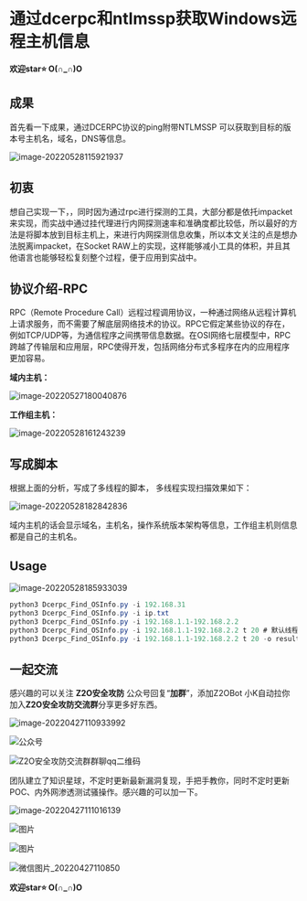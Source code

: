 # 通过dcerpc和ntlmssp获取Windows远程主机信息

**欢迎star:star: O(∩_∩)O**

## 成果

首先看一下成果，通过DCERPC协议的ping附带NTLMSSP 可以获取到目标的版本号主机名，域名，DNS等信息。

![image-20220528115921937](images/image-20220528115921937.png)

## 初衷

想自己实现一下，，同时因为通过rpc进行探测的工具，大部分都是依托impacket来实现，而实战中通过挂代理进行内网探测速率和准确度都比较低，所以最好的方法是将脚本放到目标主机上，来进行内网探测信息收集，所以本文关注的点是想办法脱离impacket，在Socket RAW上的实现，这样能够减小工具的体积，并且其他语言也能够轻松复刻整个过程，便于应用到实战中。  

## 协议介绍-RPC

RPC（Remote Procedure Call）远程过程调用协议，一种通过网络从远程计算机上请求服务，而不需要了解底层网络技术的协议。RPC它假定某些协议的存在，例如TCP/UDP等，为通信程序之间携带信息数据。在OSI网络七层模型中，RPC跨越了传输层和应用层，RPC使得开发，包括网络分布式多程序在内的应用程序更加容易。

**域内主机：**

![image-20220527180040876](images/image-20220527180040876.png)

**工作组主机：**

![image-20220528161243239](images/image-20220528161243239.png)





## 写成脚本

根据上面的分析，写成了多线程的脚本， 多线程实现扫描效果如下：

![image-20220528182842836](images/image-20220528182842836.png)

域内主机的话会显示域名，主机名，操作系统版本架构等信息，工作组主机则信息都是自己的主机名。



## Usage

![image-20220528185933039](images/image-20220528185933039.png)

```java
python3 Dcerpc_Find_OSInfo.py -i 192.168.31
python3 Dcerpc_Find_OSInfo.py -i ip.txt
python3 Dcerpc_Find_OSInfo.py -i 192.168.1.1-192.168.2.2
python3 Dcerpc_Find_OSInfo.py -i 192.168.1.1-192.168.2.2 t 20 # 默认线程15，默认将结果输出到log.txt
python3 Dcerpc_Find_OSInfo.py -i 192.168.1.1-192.168.2.2 t 20 -o result.txt
```



## 一起交流

感兴趣的可以关注 **Z2O安全攻防** 公众号回复“**加群**”，添加Z2OBot 小K自动拉你加入**Z2O安全攻防交流群**分享更多好东西。

![image-20220427110933992](images/image-20220427110933992.png)

![公众号](images/公众号.jpg)

![Z2O安全攻防交流群群聊qq二维码](images/Z2O安全攻防交流群群聊qq二维码.png)



团队建立了知识星球，不定时更新最新漏洞复现，手把手教你，同时不定时更新POC、内外网渗透测试骚操作。感兴趣的可以加一下。

![image-20220427111016139](images/image-20220427111016139.png)

![图片](images/640-16432009920046-16444876053855.webp)

![图片](images/640-16432009920047-16444876053866.webp)

![微信图片_20220427110850](images/微信图片_20220427110850.jpg)



**欢迎star:star: O(∩_∩)O**



